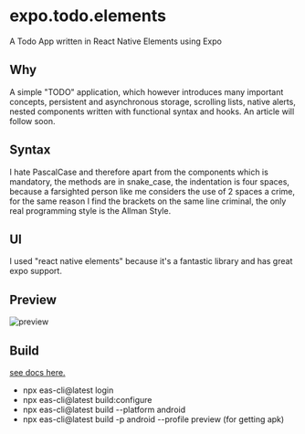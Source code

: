# expo.todo.elements
A Todo App written in React Native Elements using Expo

## Why
A simple "TODO" application, which however introduces many important concepts, persistent and asynchronous storage, scrolling lists, native alerts, nested components written with functional syntax and hooks.
An article will follow soon.

## Syntax
I hate PascalCase and therefore apart from the components which is mandatory, the methods are in snake_case, the indentation is four spaces, because a farsighted person like me considers the use of 2 spaces a crime, for the same reason I find the brackets on the same line criminal, the only real programming style is the Allman Style.

## UI
I used "react native elements" because it's a fantastic library and has great expo support.

## Preview
![preview](https://michelangelo.altervista.org/videos/todo.app.gif "preview")

## Build

[see docs here.](https://docs.expo.dev/build/setup/)

* npx eas-cli@latest login
* npx eas-cli@latest build:configure
* npx eas-cli@latest build --platform android
* npx eas-cli@latest build -p android --profile preview (for getting apk)
